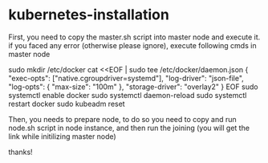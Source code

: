 # kubernetes-installation

First, you need to copy the master.sh script into master node and execute it. if you faced any error (otherwise please ignore), execute following cmds in master node

  sudo mkdir /etc/docker
  cat <<EOF | sudo tee /etc/docker/daemon.json
  {
    "exec-opts": ["native.cgroupdriver=systemd"],
    "log-driver": "json-file",
    "log-opts": {
      "max-size": "100m"
    },
    "storage-driver": "overlay2"
  }
  EOF
  sudo systemctl enable docker
  sudo systemctl daemon-reload
  sudo systemctl restart docker
  sudo kubeadm reset
  
  
Then, you needs to prepare node, to do so you need to copy and run node.sh script in node instance, and then run the joining (you will get the link while initilizing master node)

thanks!
